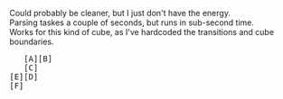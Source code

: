 Could probably be cleaner, but I just don't have the energy.<BR>
Parsing taskes a couple of seconds, but runs in sub-second time.<BR>
Works for this kind of cube, as I've hardcoded the transitions and cube boundaries.<BR>
<pre>
   [A][B]
   [C]
[E][D]
[F]
</pre>
